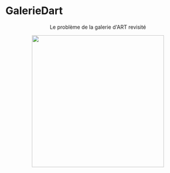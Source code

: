 # GalerieDart

<p align="center"> Le problème de la galerie d'ART revisité </p>
<p align="center">
  
  <img src="chrome_QbAD7gV1y1" width="360px" />
</p>
